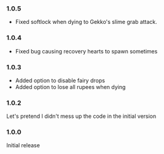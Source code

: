 ### 1.0.5
- Fixed softlock when dying to Gekko's slime grab attack. 
### 1.0.4
- Fixed bug causing recovery hearts to spawn sometimes
### 1.0.3
- Added option to disable fairy drops
- Added option to lose all rupees when dying
### 1.0.2
Let's pretend I didn't mess up the code in the initial version
### 1.0.0
Initial release
